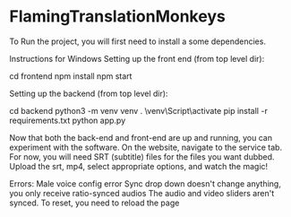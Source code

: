 # FlamingTranslationMonkeys

To Run the project, you will first need to install a some dependencies.

Instructions for Windows
Setting up the front end (from top level dir):

cd frontend
npm install
npm start

Setting up the backend (from top level dir):

cd backend
python3 -m venv venv
. \venv\Script\activate
pip install -r requirements.txt
python app.py

Now that both the back-end and front-end are up and running, you can
experiment with the software. On the website, navigate to the service
tab. For now, you will need SRT (subtitle) files for the files you want
dubbed. Upload the srt, mp4, select appropriate options, and watch the magic!

Errors:
Male voice config error
Sync drop down doesn't change anything, you only receive ratio-synced audios
The audio and video sliders aren't synced. To reset, you need to reload the page